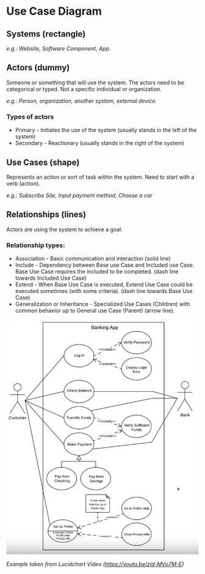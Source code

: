 # Use Case Diagram

## Systems (rectangle)
_e.g.: Website, Software Component, App._

## Actors (dummy)
Someone or something that will use the system. The actors need to be categorical or typed. Not a specific individual or organization. 

_e.g.: Person, organization, another system, external device._

### Types of actors
* Primary - Initiates the use of the system (usually stands in the left of the system)
* Secondary - Reactionary (usually stands in the right of the system)

## Use Cases (shape)
Represents an action or sort of task within the system. Need to start with a verb (action).

_e.g.: Subscribe Site, Input payment method, Choose a car_

## Relationships (lines)
Actors are using the system to achieve a goal.

### Relationship types:
* Association - Basic communication and interaction (solid line)
* Include - Dependency between Base use Case and Included use Case. Base Use Case requires the included to be completed. (dash line towards Included Use Case)
* Extend - When Base Use Case is executed, Extend Use Case could be executed sometimes (with some criteria). (dash line towards Base Use Case)
* Generalization or Inheritance - Specialized Use Cases (Children) with common behavior up to General use Case (Parent) (arrow line).

![alt text](https://github.com/devwdougherty/personal-developer-wiki/blob/master/Architecture%20%26%20Software%20Engineering/Development/uml-use-case-diagram-example-01.png)

_Example taken from Lucidchart Video (https://youtu.be/zid-MVo7M-E)_
